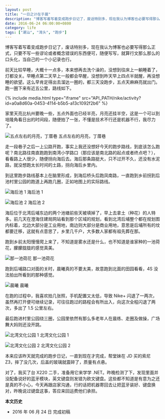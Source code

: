 ```yaml
---
layout: post
title: "一日之计在于晨"
description: "博客写着写着变成跑步日记了，废话特别多，现在我认为博客也必要写得那么正式，只要不写一些谬论或者概念错误的东西便可，随便写写，就算行文那么那么的口头化，当自己的一个小记录也行。"
date: 2016-06-24 06:00:00+0800
category: life
tags: ["潮汕", "湾头", "跑步"]
---
```


博客写着写着变成跑步日记了，废话特别多，现在我认为博客也必要写得那么正式，只要不写一些谬论或者概念错误的东西便可，随便写写，就算行文那么那么的口头化，当自己的一个小记录也行。

前天比较早睡，大概十一点多，本来想再去洗个澡的，没想到往床上一躺睡着了，灯都没关。早睡点第二天早上一般都会早醒，没想到昨天早上四点半就醒，再没想睡的欲望。这么早肯定得出去溜达一圈的，都三天没跑步，五点天麻麻亮就出门。跑一圈下来有近五公里，路线如下。

{% include media.html type="iframe" src="API_PATH/nike/activity?id=a0a8d60a-0453-4114-b5b5-a13c1092f2b6" %}

家里天亮比杭州要晚一些，五点外面也已经半亮，月亮还挂半空，这是一个可以到培隆角看日出的时间段，随便拍了一张，不懂是技术不行还是机器不行，我尽力了。

![五点左右的月亮，丁厝巷]({{site.IMG_PATH}}/a-days-plan-starts-with-early-morning-01.jpg_640)
五点左右的月亮，丁厝巷

走一段巷子之后一上公路开跑，事实上我还没想好今天的跑步路线，到底该怎么跑呢？南北路往南直跑跑到南湾小学路口（那应该是南北路的起点或者终点吧？），看看路上人很少，随便拐向海后去。海后那条路挺大，只不过开不久，还没有水泥路，就没想跑太长时间的土路，拐向海后乡里内。

到这里跑步路线基本上在脑里形成，到海后桥头后跑凤南路，一直跑到乡前拐到后池村里公园的跑道上再跑几圈，正如地图上的实际路线。

![海后池 1]({{site.IMG_PATH}}/a-days-plan-starts-with-early-morning-02.jpg_640)
海后池 1

![海后池 2]({{site.IMG_PATH}}/a-days-plan-starts-with-early-morning-03.jpg_640)
海后池 2

海后位于北湾后埔东边的两个池塘前些天被填掉了，早上去拿土（种花）的人特多。前几天在澄海住建局网站看到那个区域的规划，看到北湾后埔整个都在规划图内标着，北边大部分是工业用地，南边则大部分是商业用地，意思是后埔所有的坟都要迁移，这就有点意思了，乡里几千户，大多数人家都有祖先葬在那。

跑到乡前太阳慢慢爬上来了，不知道是雾水还是什么，也不知道是谁家种的一池荷花，朦朦胧胧的感觉真美。

![那一池荷花]({{site.IMG_PATH}}/a-days-plan-starts-with-early-morning-04.jpg_640)
那一池荷花

跑到后埔路口对面的关时，晨曦真的不要太美，故意跑到北面的田园看看，4S 没法拍出所看到的那种感觉。

![晨曦]({{site.IMG_PATH}}/a-days-plan-starts-with-early-morning-05.jpg_640)
晨曦

在跑的过程中，我喜欢拍几张照，手机配置又太低，导致 Nike+ 闪退了一两次，虽然再打开便可继续记录，可往往跑过的路程会有所出入，向这次全程闪退了两次，多出了 1.5 公里左右。

最后跑进村里公园绕三圈，公园里依然有那么多老年人在晨练、走圈及做操，广场舞大妈则还没开跳。

![北湾文化公园 1]({{site.IMG_PATH}}/a-days-plan-starts-with-early-morning-06.jpg_640)
北湾文化公园 1

![北湾文化公园 2]({{site.IMG_PATH}}/a-days-plan-starts-with-early-morning-07.jpg_640)
北湾文化公园 2

本来应该昨天就完成的跑步日记，一直到现在才完成，帮堂妹在 JD 买的索尼 Z3，摔了没几次，后盖的玻璃就震碎了，质量有点悬。

对了，我买了台 X220 二手，准备用它来学学 .NET。昨晚检测了下，发现里面并没配备说好的蓝牙模块，英文键盘则发错为欧文键盘。这些都不知道是有意为之还是真的不小心，今天再跟店家沟通，行的话把机器寄回去让把蓝牙装好、键盘换对，昨晚说过键盘这事，答应来回运费他们承担。

**本文历史**

* 2016 年 06 月 24 日 完成初稿
